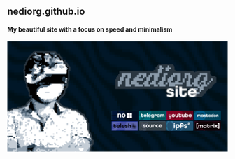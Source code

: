 ## nediorg.github.io
#### My beautiful site with a focus on speed and minimalism
![image](./github/photo.png?raw=true)
